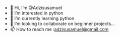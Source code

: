 - 👋 Hi, I’m @Adzisusamuel
- 👀 I’m interested in python 
- 🌱 I’m currently learning python
- 💞️ I’m looking to collaborate on beginner projects...
- 📫 How to reach me :adzisusamuel@gmail.com

<!---
Adzisusamuel/Adzisusamuel is a ✨ special ✨ repository because its `README.md` (this file) appears on your GitHub profile.
You can click the Preview link to take a look at your changes.
--->
